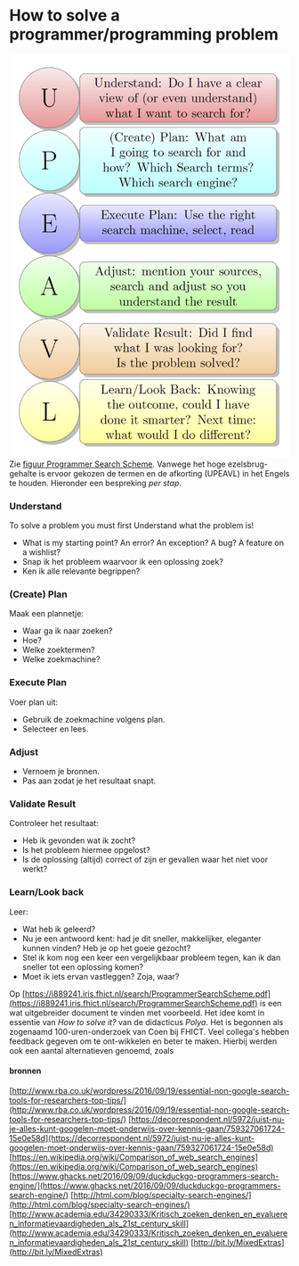 # How to solve a programmer/programming problem


![fig:UPEAVL](figures/UPEAVL.png "Programmer Search Scheme")
Zie
[figuur Programmer Search Scheme]().
Vanwege het hoge ezelsbrug-gehalte is ervoor gekozen
de termen en de afkorting (UPEAVL) in het Engels te houden.
Hieronder een bespreking *per stap*.

### Understand
To solve a problem you must first Understand what the problem is!
- What is my starting point? An error? An exception? A bug? A feature on a wishlist?
- Snap ik het probleem waarvoor ik een oplossing zoek?
- Ken ik alle relevante begrippen?


### (Create) Plan
Maak een plannetje:
- Waar ga ik naar zoeken?
- Hoe?
- Welke zoektermen?
- Welke zoekmachine?


### Execute Plan
Voer plan uit:
- Gebruik de zoekmachine volgens plan.
- Selecteer en lees.


### Adjust
- Vernoem je bronnen.
- Pas aan zodat je het resultaat snapt.


### Validate Result
Controleer het resultaat:
- Heb ik gevonden wat ik zocht?
- Is het probleem hiermee opgelost?
- Is de oplossing (altijd) correct of zijn er gevallen waar het niet voor werkt?



### Learn/Look back
Leer:
- Wat heb ik geleerd?
- Nu je een antwoord kent: had je dit sneller, makkelijker, eleganter kunnen vinden? Heb je op het goeie gezocht?
- Stel ik kom nog een keer een vergelijkbaar probleem tegen, kan ik dan sneller tot een oplossing komen?
- Moet ik iets ervan vastleggen? Zoja, waar?

Op
[https://i889241.iris.fhict.nl/search/ProgrammerSearchScheme.pdf](https://i889241.iris.fhict.nl/search/ProgrammerSearchScheme.pdf)
is een wat uitgebreider document te vinden met voorbeeld.
Het idee komt in essentie van *How to solve it?* van de didacticus *Polya*.
Het is begonnen als zogenaamd 100-uren-onderzoek van Coen bij FHICT.
Veel collega's hebben feedback gegeven om te ont-wikkelen en beter te maken.
Hierbij werden ook een aantal alternatieven genoemd, zoals
#### bronnen
[http://www.rba.co.uk/wordpress/2016/09/19/essential-non-google-search-tools-for-researchers-top-tips/](http://www.rba.co.uk/wordpress/2016/09/19/essential-non-google-search-tools-for-researchers-top-tips/)
[https://decorrespondent.nl/5972/juist-nu-je-alles-kunt-googelen-moet-onderwijs-over-kennis-gaan/759327061724-15e0e58d](https://decorrespondent.nl/5972/juist-nu-je-alles-kunt-googelen-moet-onderwijs-over-kennis-gaan/759327061724-15e0e58d)
[https://en.wikipedia.org/wiki/Comparison_of_web_search_engines](https://en.wikipedia.org/wiki/Comparison_of_web_search_engines)
[https://www.ghacks.net/2016/09/09/duckduckgo-programmers-search-engine/](https://www.ghacks.net/2016/09/09/duckduckgo-programmers-search-engine/)
[http://html.com/blog/specialty-search-engines/](http://html.com/blog/specialty-search-engines/)
[http://www.academia.edu/34290333/Kritisch_zoeken_denken_en_evalueren_informatievaardigheden_als_21st_century_skill](http://www.academia.edu/34290333/Kritisch_zoeken_denken_en_evalueren_informatievaardigheden_als_21st_century_skill)
[http://bit.ly/MixedExtras](http://bit.ly/MixedExtras)
